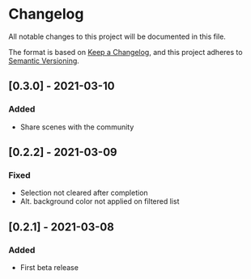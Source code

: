 # Changelog
All notable changes to this project will be documented in this file.

The format is based on [Keep a Changelog](https://keepachangelog.com/en/1.0.0/),
and this project adheres to [Semantic Versioning](https://semver.org/spec/v2.0.0.html).

## [0.3.0] - 2021-03-10
### Added
- Share scenes with the community

## [0.2.2] - 2021-03-09
### Fixed
- Selection not cleared after completion
- Alt. background color not applied on filtered list

## [0.2.1] - 2021-03-08
### Added
- First beta release

